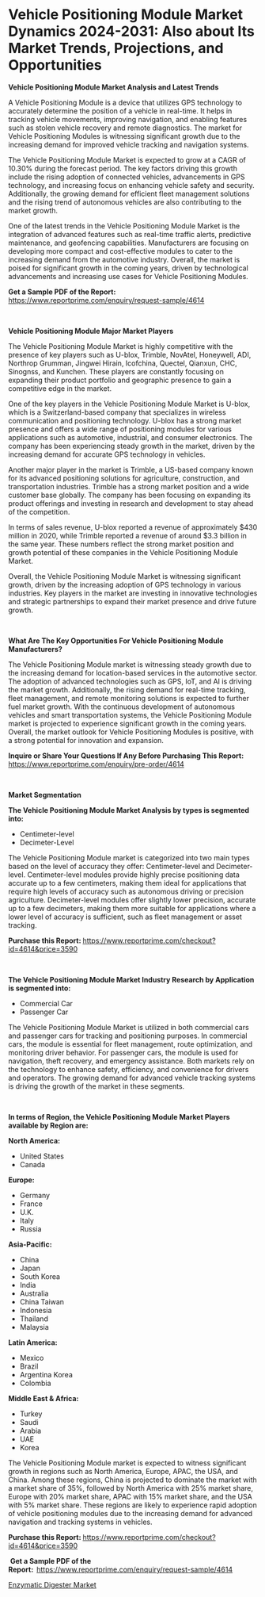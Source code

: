 <p><h1>Vehicle Positioning Module Market Dynamics 2024-2031: Also about Its Market Trends, Projections, and Opportunities</h1></p><p><strong>Vehicle Positioning Module Market Analysis and Latest Trends</strong></p>
<p><p>A Vehicle Positioning Module is a device that utilizes GPS technology to accurately determine the position of a vehicle in real-time. It helps in tracking vehicle movements, improving navigation, and enabling features such as stolen vehicle recovery and remote diagnostics. The market for Vehicle Positioning Modules is witnessing significant growth due to the increasing demand for improved vehicle tracking and navigation systems.</p><p>The Vehicle Positioning Module Market is expected to grow at a CAGR of 10.30% during the forecast period. The key factors driving this growth include the rising adoption of connected vehicles, advancements in GPS technology, and increasing focus on enhancing vehicle safety and security. Additionally, the growing demand for efficient fleet management solutions and the rising trend of autonomous vehicles are also contributing to the market growth.</p><p>One of the latest trends in the Vehicle Positioning Module Market is the integration of advanced features such as real-time traffic alerts, predictive maintenance, and geofencing capabilities. Manufacturers are focusing on developing more compact and cost-effective modules to cater to the increasing demand from the automotive industry. Overall, the market is poised for significant growth in the coming years, driven by technological advancements and increasing use cases for Vehicle Positioning Modules.</p></p>
<p><strong>Get a Sample PDF of the Report:&nbsp;</strong> <a href="https://www.reportprime.com/enquiry/request-sample/4614">https://www.reportprime.com/enquiry/request-sample/4614</a></p>
<p>&nbsp;</p>
<p><strong>Vehicle Positioning Module Major Market Players</strong></p>
<p><p>The Vehicle Positioning Module Market is highly competitive with the presence of key players such as U-blox, Trimble, NovAtel, Honeywell, ADI, Northrop Grumman, Jingwei Hirain, Icofchina, Quectel, Qianxun, CHC, Sinognss, and Kunchen. These players are constantly focusing on expanding their product portfolio and geographic presence to gain a competitive edge in the market.</p><p>One of the key players in the Vehicle Positioning Module Market is U-blox, which is a Switzerland-based company that specializes in wireless communication and positioning technology. U-blox has a strong market presence and offers a wide range of positioning modules for various applications such as automotive, industrial, and consumer electronics. The company has been experiencing steady growth in the market, driven by the increasing demand for accurate GPS technology in vehicles.</p><p>Another major player in the market is Trimble, a US-based company known for its advanced positioning solutions for agriculture, construction, and transportation industries. Trimble has a strong market position and a wide customer base globally. The company has been focusing on expanding its product offerings and investing in research and development to stay ahead of the competition.</p><p>In terms of sales revenue, U-blox reported a revenue of approximately $430 million in 2020, while Trimble reported a revenue of around $3.3 billion in the same year. These numbers reflect the strong market position and growth potential of these companies in the Vehicle Positioning Module Market.</p><p>Overall, the Vehicle Positioning Module Market is witnessing significant growth, driven by the increasing adoption of GPS technology in various industries. Key players in the market are investing in innovative technologies and strategic partnerships to expand their market presence and drive future growth.</p></p>
<p>&nbsp;</p>
<p><strong>What Are The Key Opportunities For Vehicle Positioning Module Manufacturers?</strong></p>
<p><p>The Vehicle Positioning Module market is witnessing steady growth due to the increasing demand for location-based services in the automotive sector. The adoption of advanced technologies such as GPS, IoT, and AI is driving the market growth. Additionally, the rising demand for real-time tracking, fleet management, and remote monitoring solutions is expected to further fuel market growth. With the continuous development of autonomous vehicles and smart transportation systems, the Vehicle Positioning Module market is projected to experience significant growth in the coming years. Overall, the market outlook for Vehicle Positioning Modules is positive, with a strong potential for innovation and expansion.</p></p>
<p><strong>Inquire or Share Your Questions If Any Before Purchasing This Report:</strong> <a href="https://www.reportprime.com/enquiry/pre-order/4614">https://www.reportprime.com/enquiry/pre-order/4614</a></p>
<p>&nbsp;</p>
<p><strong>Market Segmentation</strong></p>
<p><strong>The Vehicle Positioning Module Market Analysis by types is segmented into:</strong></p>
<p><ul><li>Centimeter-level</li><li>Decimeter-Level</li></ul></p>
<p><p>The Vehicle Positioning Module market is categorized into two main types based on the level of accuracy they offer: Centimeter-level and Decimeter-level. Centimeter-level modules provide highly precise positioning data accurate up to a few centimeters, making them ideal for applications that require high levels of accuracy such as autonomous driving or precision agriculture. Decimeter-level modules offer slightly lower precision, accurate up to a few decimeters, making them more suitable for applications where a lower level of accuracy is sufficient, such as fleet management or asset tracking.</p></p>
<p><strong>Purchase this Report:&nbsp;</strong><a href="https://www.reportprime.com/checkout?id=4614&price=3590">https://www.reportprime.com/checkout?id=4614&price=3590</a></p>
<p>&nbsp;</p>
<p><strong>The Vehicle Positioning Module Market Industry Research by Application is segmented into:</strong></p>
<p><ul><li>Commercial Car</li><li>Passenger Car</li></ul></p>
<p><p>The Vehicle Positioning Module Market is utilized in both commercial cars and passenger cars for tracking and positioning purposes. In commercial cars, the module is essential for fleet management, route optimization, and monitoring driver behavior. For passenger cars, the module is used for navigation, theft recovery, and emergency assistance. Both markets rely on the technology to enhance safety, efficiency, and convenience for drivers and operators. The growing demand for advanced vehicle tracking systems is driving the growth of the market in these segments.</p></p>
<p>&nbsp;</p>
<p><strong>In terms of Region, the Vehicle Positioning Module Market Players available by Region are:</strong></p>
<p>
    <p> <strong> North America: </strong>
        <ul>
            <li>United States</li>
            <li>Canada</li>
        </ul>
        </p> 
    <p> <strong> Europe: </strong>
        <ul>
            <li>Germany</li>
            <li>France</li>
            <li>U.K.</li>
            <li>Italy</li>
            <li>Russia</li>
        </ul>
        </p> 
    <p> <strong> Asia-Pacific: </strong>
        <ul>
            <li>China</li>
            <li>Japan</li>
            <li>South Korea</li>
            <li>India</li>
            <li>Australia</li>
            <li>China Taiwan</li>
            <li>Indonesia</li>
            <li>Thailand</li>
            <li>Malaysia</li>
        </ul>
        </p> 
    <p> <strong> Latin America: </strong>
        <ul>
            <li>Mexico</li>
            <li>Brazil</li>
            <li>Argentina Korea</li>
            <li>Colombia</li>
        </ul>
        </p> 
    <p> <strong> Middle East & Africa: </strong>
        <ul>
            <li>Turkey</li>
            <li>Saudi</li>
            <li>Arabia</li>
            <li>UAE</li>
            <li>Korea</li>
        </ul>
    </p>
    </p>
<p><p>The Vehicle Positioning Module market is expected to witness significant growth in regions such as North America, Europe, APAC, the USA, and China. Among these regions, China is projected to dominate the market with a market share of 35%, followed by North America with 25% market share, Europe with 20% market share, APAC with 15% market share, and the USA with 5% market share. These regions are likely to experience rapid adoption of vehicle positioning modules due to the increasing demand for advanced navigation and tracking systems in vehicles.</p></p>
<p><strong>Purchase this Report: </strong><a href="https://www.reportprime.com/checkout?id=4614&price=3590">https://www.reportprime.com/checkout?id=4614&price=3590</a></p>
<p>&nbsp;<strong>Get a Sample PDF of the Report:&nbsp;&nbsp;</strong><a href="https://www.reportprime.com/enquiry/request-sample/4614">https://www.reportprime.com/enquiry/request-sample/4614</a></p>
<p><strong></strong></p>
<p><p><a href="https://bubble-tree-ea4.notion.site/Enzymatic-Digester-Market-Size-Growth-and-Forecast-from-2024-2031-8d7009ef1b604949bc6a3ce48b1d4953">Enzymatic Digester Market</a></p></p>